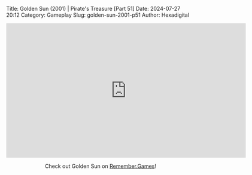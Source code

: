 Title: Golden Sun (2001) | Pirate's Treasure [Part 51]
Date: 2024-07-27 20:12
Category: Gameplay
Slug: golden-sun-2001-p51
Author: Hexadigital

<center><iframe src="https://www.youtube.com/embed/FMDqkbOcmZc?feature=oembed" allow="accelerometer; autoplay; encrypted-media; gyroscope; picture-in-picture" width="640" height="360" frameborder="0"></iframe>

Check out Golden Sun on [Remember.Games](https://remember.games/game/3374/golden-sun/)!</center>